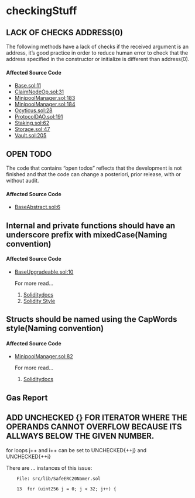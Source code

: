 # checkingStuff
## LACK OF CHECKS ADDRESS(0)
The following methods have a lack of checks if the received argument is an address, it’s good practice in order to reduce human error to check that the address
specified in the constructor or initialize is different than address(0).


#### Affected Source Code
* [Base.sol:11](https://github.com/code-423n4/2022-12-gogopool/blob/aec9928d8bdce8a5a4efe45f54c39d4fc7313731/contracts/contract/Base.sol#L11)
* [ClaimNodeOp.sol:31](https://github.com/code-423n4/2022-12-gogopool/blob/main/contracts/contract/ClaimNodeOp.sol#L31)
* [MinipoolManager.sol:183](https://github.com/code-423n4/2022-12-gogopool/blob/main/contracts/contract/MinipoolManager.sol#L183)
* [MinipoolManager.sol:184](https://github.com/code-423n4/2022-12-gogopool/blob/main/contracts/contract/MinipoolManager.sol#L184)
* [Ocyticus.sol:28](https://github.com/code-423n4/2022-12-gogopool/blob/main/contracts/contract/Ocyticus.sol#L28)
* [ProtocolDAO.sol:191](https://github.com/code-423n4/2022-12-gogopool/blob/main/contracts/contract/ProtocolDAO.sol#L191)
* [Staking.sol:62](https://github.com/code-423n4/2022-12-gogopool/blob/main/contracts/contract/Staking.sol#L62)
* [Storage.sol:47](https://github.com/code-423n4/2022-12-gogopool/blob/main/contracts/contract/Storage.sol#L47)
* [Vault.sol:205](https://github.com/code-423n4/2022-12-gogopool/blob/main/contracts/contract/Vault.sol#L205)





## OPEN TODO
The code that contains “open todos” reflects that the development is not finished and that the code can change a posteriori, prior release, with or without
audit.

#### Affected Source Code
* [BaseAbstract.sol:6](https://github.com/code-423n4/2022-12-gogopool/blob/aec9928d8bdce8a5a4efe45f54c39d4fc7313731/contracts/contract/BaseAbstract.sol#L6)

## Internal and private functions should have an underscore prefix with mixedCase(Naming convention)
#### Affected Source Code
* [BaseUpgradeable.sol:10](https://github.com/code-423n4/2022-12-gogopool/blob/main/contracts/contract/BaseUpgradeable.sol#L10)

    For more read...
    1. [Soliditydocs](https://docs.soliditylang.org/en/v0.8.15/style-guide.html#other-recommendations)
    2. [Solidity Style](https://www.notion.so/Solidity-Style-44daebebfbd645b0b9cbad7075ba42fe)

## Structs should be named using the CapWords style(Naming convention)
#### Affected Source Code
* [MinipoolManager.sol:82](https://github.com/code-423n4/2022-12-gogopool/blob/main/contracts/contract/MinipoolManager.sol#L82)

    For more read...
    1. [Soliditydocs](https://docs.soliditylang.org/en/v0.8.15/style-guide.html#other-recommendations)
    
    
## Gas Report


## ADD UNCHECKED {} FOR ITERATOR WHERE THE OPERANDS CANNOT OVERFLOW BECAUSE ITS ALLWAYS BELOW THE GIVEN NUMBER.
	
for loops j++ and i++ can be set to UNCHECKED{++j} and UNCHECKED{++i}


There are ... instances of this issue:

        File: src/lib/SafeERC20Namer.sol

        13	for (uint256 j = 0; j < 32; j++) {

